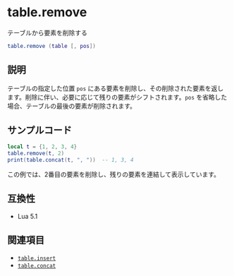 # table.remove

テーブルから要素を削除する

```lua
table.remove (table [, pos])
```

## 説明

テーブルの指定した位置 `pos` にある要素を削除し、その削除された要素を返します。削除に伴い、必要に応じて残りの要素がシフトされます。`pos` を省略した場合、テーブルの最後の要素が削除されます。

## サンプルコード

```lua
local t = {1, 2, 3, 4}
table.remove(t, 2)
print(table.concat(t, ", "))  -- 1, 3, 4
```

この例では、2番目の要素を削除し、残りの要素を連結して表示しています。

## 互換性

- Lua 5.1

## 関連項目

- [`table.insert`](insert.md)
- [`table.concat`](concat.md)